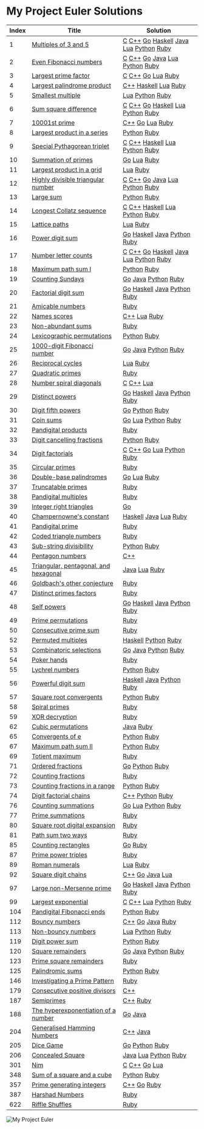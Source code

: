 My Project Euler Solutions
========

|Index|Title|Solution|
| ----- | -------- | -------- |
|1|[Multiples of 3 and 5](https://projecteuler.net/problem=1)|[C](/src/001.%20Multiples%20of%203%20and%205/001.c) [C++](/src/001.%20Multiples%20of%203%20and%205/001.cpp) [Go](/src/001.%20Multiples%20of%203%20and%205/001.go) [Haskell](/src/001.%20Multiples%20of%203%20and%205/001.hs) [Java](/src/001.%20Multiples%20of%203%20and%205/001.java) [Lua](/src/001.%20Multiples%20of%203%20and%205/001.lua) [Python](/src/001.%20Multiples%20of%203%20and%205/001.py) [Ruby](/src/001.%20Multiples%20of%203%20and%205/001.rb) |
|2|[Even Fibonacci numbers](https://projecteuler.net/problem=2)|[C](/src/002.%20Even%20Fibonacci%20numbers/002.c) [C++](/src/002.%20Even%20Fibonacci%20numbers/002.cpp) [Go](/src/002.%20Even%20Fibonacci%20numbers/002.go) [Java](/src/002.%20Even%20Fibonacci%20numbers/002.java) [Lua](/src/002.%20Even%20Fibonacci%20numbers/002.lua) [Python](/src/002.%20Even%20Fibonacci%20numbers/002.py) [Ruby](/src/002.%20Even%20Fibonacci%20numbers/002.rb) |
|3|[Largest prime factor](https://projecteuler.net/problem=3)|[C](/src/003.%20Largest%20prime%20factor/003.c) [C++](/src/003.%20Largest%20prime%20factor/003.cpp) [Go](/src/003.%20Largest%20prime%20factor/003.go) [Lua](/src/003.%20Largest%20prime%20factor/003.lua) [Ruby](/src/003.%20Largest%20prime%20factor/003.rb) |
|4|[Largest palindrome product](https://projecteuler.net/problem=4)|[C++](/src/004.%20Largest%20palindrome%20product/004.cpp) [Haskell](/src/004.%20Largest%20palindrome%20product/004.hs) [Lua](/src/004.%20Largest%20palindrome%20product/004.lua) [Ruby](/src/004.%20Largest%20palindrome%20product/004.rb) |
|5|[Smallest multiple](https://projecteuler.net/problem=5)|[Lua](/src/005.%20Smallest%20multiple/005.lua) [Python](/src/005.%20Smallest%20multiple/005.py) [Ruby](/src/005.%20Smallest%20multiple/005.rb) |
|6|[Sum square difference](https://projecteuler.net/problem=6)|[C](/src/006.%20Sum%20square%20difference/006.c) [C++](/src/006.%20Sum%20square%20difference/006.cpp) [Go](/src/006.%20Sum%20square%20difference/006.go) [Haskell](/src/006.%20Sum%20square%20difference/006.hs) [Lua](/src/006.%20Sum%20square%20difference/006.lua) [Python](/src/006.%20Sum%20square%20difference/006.py) [Ruby](/src/006.%20Sum%20square%20difference/006.rb) |
|7|[10001st prime](https://projecteuler.net/problem=7)|[C++](/src/007.%2010001st%20prime/007.cpp) [Go](/src/007.%2010001st%20prime/007.go) [Lua](/src/007.%2010001st%20prime/007.lua) [Ruby](/src/007.%2010001st%20prime/007.rb) |
|8|[Largest product in a series](https://projecteuler.net/problem=8)|[Python](/src/008.%20Largest%20product%20in%20a%20series/008.py) [Ruby](/src/008.%20Largest%20product%20in%20a%20series/008.rb) |
|9|[Special Pythagorean triplet](https://projecteuler.net/problem=9)|[C](/src/009.%20Special%20Pythagorean%20triplet/009.c) [C++](/src/009.%20Special%20Pythagorean%20triplet/009.cpp) [Haskell](/src/009.%20Special%20Pythagorean%20triplet/009.hs) [Lua](/src/009.%20Special%20Pythagorean%20triplet/009.lua) [Python](/src/009.%20Special%20Pythagorean%20triplet/009.py) [Ruby](/src/009.%20Special%20Pythagorean%20triplet/009.rb) |
|10|[Summation of primes](https://projecteuler.net/problem=10)|[Go](/src/010.%20Summation%20of%20primes/010.go) [Lua](/src/010.%20Summation%20of%20primes/010.lua) [Ruby](/src/010.%20Summation%20of%20primes/010.rb) |
|11|[Largest product in a grid](https://projecteuler.net/problem=11)|[Lua](/src/011.%20Largest%20product%20in%20a%20grid/011.lua) [Ruby](/src/011.%20Largest%20product%20in%20a%20grid/011.rb) |
|12|[Highly divisible triangular number](https://projecteuler.net/problem=12)|[C](/src/012.%20Highly%20divisible%20triangular%20number/012.c) [C++](/src/012.%20Highly%20divisible%20triangular%20number/012.cpp) [Go](/src/012.%20Highly%20divisible%20triangular%20number/012.go) [Java](/src/012.%20Highly%20divisible%20triangular%20number/012.java) [Lua](/src/012.%20Highly%20divisible%20triangular%20number/012.lua) [Python](/src/012.%20Highly%20divisible%20triangular%20number/012.py) [Ruby](/src/012.%20Highly%20divisible%20triangular%20number/012.rb) |
|13|[Large sum](https://projecteuler.net/problem=13)|[Python](/src/013.%20Large%20sum/013.py) [Ruby](/src/013.%20Large%20sum/013.rb) |
|14|[Longest Collatz sequence](https://projecteuler.net/problem=14)|[C](/src/014.%20Longest%20Collatz%20sequence/014.c) [C++](/src/014.%20Longest%20Collatz%20sequence/014.cpp) [Haskell](/src/014.%20Longest%20Collatz%20sequence/014.hs) [Lua](/src/014.%20Longest%20Collatz%20sequence/014.lua) [Python](/src/014.%20Longest%20Collatz%20sequence/014.py) [Ruby](/src/014.%20Longest%20Collatz%20sequence/014.rb) |
|15|[Lattice paths](https://projecteuler.net/problem=15)|[Lua](/src/015.%20Lattice%20paths/015.lua) [Ruby](/src/015.%20Lattice%20paths/015.rb) |
|16|[Power digit sum](https://projecteuler.net/problem=16)|[Go](/src/016.%20Power%20digit%20sum/016.go) [Haskell](/src/016.%20Power%20digit%20sum/016.hs) [Java](/src/016.%20Power%20digit%20sum/016.java) [Python](/src/016.%20Power%20digit%20sum/016.py) [Ruby](/src/016.%20Power%20digit%20sum/016.rb) |
|17|[Number letter counts](https://projecteuler.net/problem=17)|[C](/src/017.%20Number%20letter%20counts/017.c) [C++](/src/017.%20Number%20letter%20counts/017.cpp) [Go](/src/017.%20Number%20letter%20counts/017.go) [Haskell](/src/017.%20Number%20letter%20counts/017.hs) [Java](/src/017.%20Number%20letter%20counts/017.java) [Lua](/src/017.%20Number%20letter%20counts/017.lua) [Python](/src/017.%20Number%20letter%20counts/017.py) [Ruby](/src/017.%20Number%20letter%20counts/017.rb) |
|18|[Maximum path sum I](https://projecteuler.net/problem=18)|[Python](/src/018.%20Maximum%20path%20sum%20I/018.py) [Ruby](/src/018.%20Maximum%20path%20sum%20I/018.rb) |
|19|[Counting Sundays](https://projecteuler.net/problem=19)|[Go](/src/019.%20Counting%20Sundays/019.go) [Java](/src/019.%20Counting%20Sundays/019.java) [Python](/src/019.%20Counting%20Sundays/019.py) [Ruby](/src/019.%20Counting%20Sundays/019.rb) |
|20|[Factorial digit sum](https://projecteuler.net/problem=20)|[Go](/src/020.%20Factorial%20digit%20sum/020.go) [Haskell](/src/020.%20Factorial%20digit%20sum/020.hs) [Java](/src/020.%20Factorial%20digit%20sum/020.java) [Python](/src/020.%20Factorial%20digit%20sum/020.py) [Ruby](/src/020.%20Factorial%20digit%20sum/020.rb) |
|21|[Amicable numbers](https://projecteuler.net/problem=21)|[Ruby](/src/021.%20Amicable%20numbers/021.rb) |
|22|[Names scores](https://projecteuler.net/problem=22)|[C++](/src/022.%20Names%20scores/022.cpp) [Lua](/src/022.%20Names%20scores/022.lua) [Ruby](/src/022.%20Names%20scores/022.rb) |
|23|[Non-abundant sums](https://projecteuler.net/problem=23)|[Ruby](/src/023.%20Non-abundant%20sums/023.rb) |
|24|[Lexicographic permutations](https://projecteuler.net/problem=24)|[Python](/src/024.%20Lexicographic%20permutations/024.py) [Ruby](/src/024.%20Lexicographic%20permutations/024.rb) |
|25|[1000-digit Fibonacci number](https://projecteuler.net/problem=25)|[Go](/src/025.%201000-digit%20Fibonacci%20number/025.go) [Java](/src/025.%201000-digit%20Fibonacci%20number/025.java) [Python](/src/025.%201000-digit%20Fibonacci%20number/025.py) [Ruby](/src/025.%201000-digit%20Fibonacci%20number/025.rb) |
|26|[Reciprocal cycles](https://projecteuler.net/problem=26)|[Lua](/src/026.%20Reciprocal%20cycles/026.lua) [Ruby](/src/026.%20Reciprocal%20cycles/026.rb) |
|27|[Quadratic primes](https://projecteuler.net/problem=27)|[Ruby](/src/027.%20Quadratic%20primes/027.rb) |
|28|[Number spiral diagonals](https://projecteuler.net/problem=28)|[C](/src/028.%20Number%20spiral%20diagonals/028.c) [C++](/src/028.%20Number%20spiral%20diagonals/028.cpp) [Lua](/src/028.%20Number%20spiral%20diagonals/028.lua) |
|29|[Distinct powers](https://projecteuler.net/problem=29)|[Go](/src/029.%20Distinct%20powers/029.go) [Haskell](/src/029.%20Distinct%20powers/029.hs) [Java](/src/029.%20Distinct%20powers/029.java) [Python](/src/029.%20Distinct%20powers/029.py) [Ruby](/src/029.%20Distinct%20powers/029.rb) |
|30|[Digit fifth powers](https://projecteuler.net/problem=30)|[Go](/src/030.%20Digit%20fifth%20powers/030.go) [Python](/src/030.%20Digit%20fifth%20powers/030.py) [Ruby](/src/030.%20Digit%20fifth%20powers/030.rb) |
|31|[Coin sums](https://projecteuler.net/problem=31)|[Go](/src/031.%20Coin%20sums/031.go) [Lua](/src/031.%20Coin%20sums/031.lua) [Python](/src/031.%20Coin%20sums/031.py) [Ruby](/src/031.%20Coin%20sums/031.rb) |
|32|[Pandigital products](https://projecteuler.net/problem=32)|[Ruby](/src/032.%20Pandigital%20products/032.rb) |
|33|[Digit cancelling fractions](https://projecteuler.net/problem=33)|[Python](/src/033.%20Digit%20cancelling%20fractions/033.py) [Ruby](/src/033.%20Digit%20cancelling%20fractions/033.rb) |
|34|[Digit factorials](https://projecteuler.net/problem=34)|[C](/src/034.%20Digit%20factorials/034.c) [C++](/src/034.%20Digit%20factorials/034.cpp) [Go](/src/034.%20Digit%20factorials/034.go) [Lua](/src/034.%20Digit%20factorials/034.lua) [Python](/src/034.%20Digit%20factorials/034.py) [Ruby](/src/034.%20Digit%20factorials/034.rb) |
|35|[Circular primes](https://projecteuler.net/problem=35)|[Ruby](/src/035.%20Circular%20primes/035.rb) |
|36|[Double-base palindromes](https://projecteuler.net/problem=36)|[Go](/src/036.%20Double-base%20palindromes/036.go) [Lua](/src/036.%20Double-base%20palindromes/036.lua) [Ruby](/src/036.%20Double-base%20palindromes/036.rb) |
|37|[Truncatable primes](https://projecteuler.net/problem=37)|[Ruby](/src/037.%20Truncatable%20primes/037.rb) |
|38|[Pandigital multiples](https://projecteuler.net/problem=38)|[Ruby](/src/038.%20Pandigital%20multiples/038.rb) |
|39|[Integer right triangles](https://projecteuler.net/problem=39)|[Go](/src/039.%20Integer%20right%20triangles/039.go) |
|40|[Champernowne's constant](https://projecteuler.net/problem=40)|[Haskell](/src/040.%20Champernowne's%20constant/040.hs) [Java](/src/040.%20Champernowne's%20constant/040.java) [Lua](/src/040.%20Champernowne's%20constant/040.lua) [Ruby](/src/040.%20Champernowne's%20constant/040.rb) |
|41|[Pandigital prime](https://projecteuler.net/problem=41)|[Ruby](/src/041.%20Pandigital%20prime/041.rb) |
|42|[Coded triangle numbers](https://projecteuler.net/problem=42)|[Ruby](/src/042.%20Coded%20triangle%20numbers/042.rb) |
|43|[Sub-string divisibility](https://projecteuler.net/problem=43)|[Python](/src/043.%20Sub-string%20divisibility/043.py) [Ruby](/src/043.%20Sub-string%20divisibility/043.rb) |
|44|[Pentagon numbers](https://projecteuler.net/problem=44)|[C++](/src/044.%20Pentagon%20numbers/044.cpp) |
|45|[Triangular, pentagonal, and hexagonal](https://projecteuler.net/problem=45)|[Java](/src/045.%20Triangular,%20pentagonal,%20and%20hexagonal/045.java) [Lua](/src/045.%20Triangular,%20pentagonal,%20and%20hexagonal/045.lua) [Ruby](/src/045.%20Triangular,%20pentagonal,%20and%20hexagonal/045.rb) |
|46|[Goldbach's other conjecture](https://projecteuler.net/problem=46)|[Ruby](/src/046.%20Goldbach's%20other%20conjecture/046.rb) |
|47|[Distinct primes factors](https://projecteuler.net/problem=47)|[Ruby](/src/047.%20Distinct%20primes%20factors/047.rb) |
|48|[Self powers](https://projecteuler.net/problem=48)|[Go](/src/048.%20Self%20powers/048.go) [Haskell](/src/048.%20Self%20powers/048.hs) [Java](/src/048.%20Self%20powers/048.java) [Python](/src/048.%20Self%20powers/048.py) [Ruby](/src/048.%20Self%20powers/048.rb) |
|49|[Prime permutations](https://projecteuler.net/problem=49)|[Ruby](/src/049.%20Prime%20permutations/049.rb) |
|50|[Consecutive prime sum](https://projecteuler.net/problem=50)|[Ruby](/src/050.%20Consecutive%20prime%20sum/050.rb) |
|52|[Permuted multiples](https://projecteuler.net/problem=52)|[Haskell](/src/052.%20Permuted%20multiples/052.hs) [Python](/src/052.%20Permuted%20multiples/052.py) [Ruby](/src/052.%20Permuted%20multiples/052.rb) |
|53|[Combinatoric selections](https://projecteuler.net/problem=53)|[Go](/src/053.%20Combinatoric%20selections/053.go) [Java](/src/053.%20Combinatoric%20selections/053.java) [Python](/src/053.%20Combinatoric%20selections/053.py) [Ruby](/src/053.%20Combinatoric%20selections/053.rb) |
|54|[Poker hands](https://projecteuler.net/problem=54)|[Ruby](/src/054.%20Poker%20hands/054.rb) |
|55|[Lychrel numbers](https://projecteuler.net/problem=55)|[Python](/src/055.%20Lychrel%20numbers/055.py) [Ruby](/src/055.%20Lychrel%20numbers/055.rb) |
|56|[Powerful digit sum](https://projecteuler.net/problem=56)|[Haskell](/src/056.%20Powerful%20digit%20sum/056.hs) [Java](/src/056.%20Powerful%20digit%20sum/056.java) [Python](/src/056.%20Powerful%20digit%20sum/056.py) [Ruby](/src/056.%20Powerful%20digit%20sum/056.rb) |
|57|[Square root convergents](https://projecteuler.net/problem=57)|[Python](/src/057.%20Square%20root%20convergents/057.py) [Ruby](/src/057.%20Square%20root%20convergents/057.rb) |
|58|[Spiral primes](https://projecteuler.net/problem=58)|[Ruby](/src/058.%20Spiral%20primes/058.rb) |
|59|[XOR decryption](https://projecteuler.net/problem=59)|[Ruby](/src/059.%20XOR%20decryption/059.rb) |
|62|[Cubic permutations](https://projecteuler.net/problem=62)|[Java](/src/062.%20Cubic%20permutations/062.java) [Ruby](/src/062.%20Cubic%20permutations/062.rb) |
|65|[Convergents of e](https://projecteuler.net/problem=65)|[Python](/src/065.%20Convergents%20of%20e/065.py) [Ruby](/src/065.%20Convergents%20of%20e/065.rb) |
|67|[Maximum path sum II](https://projecteuler.net/problem=67)|[Python](/src/067.%20Maximum%20path%20sum%20II/067.py) [Ruby](/src/067.%20Maximum%20path%20sum%20II/067.rb) |
|69|[Totient maximum](https://projecteuler.net/problem=69)|[Ruby](/src/069.%20Totient%20maximum/069.rb) |
|71|[Ordered fractions](https://projecteuler.net/problem=71)|[Go](/src/071.%20Ordered%20fractions/071.go) [Python](/src/071.%20Ordered%20fractions/071.py) [Ruby](/src/071.%20Ordered%20fractions/071.rb) |
|72|[Counting fractions](https://projecteuler.net/problem=72)|[Ruby](/src/072.%20Counting%20fractions/072.rb) |
|73|[Counting fractions in a range](https://projecteuler.net/problem=73)|[Python](/src/073.%20Counting%20fractions%20in%20a%20range/073.py) [Ruby](/src/073.%20Counting%20fractions%20in%20a%20range/073.rb) |
|74|[Digit factorial chains](https://projecteuler.net/problem=74)|[C++](/src/074.%20Digit%20factorial%20chains/074.cpp) [Python](/src/074.%20Digit%20factorial%20chains/074.py) [Ruby](/src/074.%20Digit%20factorial%20chains/074.rb) |
|76|[Counting summations](https://projecteuler.net/problem=76)|[Go](/src/076.%20Counting%20summations/076.go) [Lua](/src/076.%20Counting%20summations/076.lua) [Python](/src/076.%20Counting%20summations/076.py) [Ruby](/src/076.%20Counting%20summations/076.rb) |
|77|[Prime summations](https://projecteuler.net/problem=77)|[Ruby](/src/077.%20Prime%20summations/077.rb) |
|80|[Square root digital expansion](https://projecteuler.net/problem=80)|[Ruby](/src/080.%20Square%20root%20digital%20expansion/080.rb) |
|81|[Path sum two ways](https://projecteuler.net/problem=81)|[Ruby](/src/081.%20Path%20sum%20two%20ways/081.rb) |
|85|[Counting rectangles](https://projecteuler.net/problem=85)|[Go](/src/085.%20Counting%20rectangles/085.go) [Ruby](/src/085.%20Counting%20rectangles/085.rb) |
|87|[Prime power triples](https://projecteuler.net/problem=87)|[Ruby](/src/087.%20Prime%20power%20triples/087.rb) |
|89|[Roman numerals](https://projecteuler.net/problem=89)|[Lua](/src/089.%20Roman%20numerals/089.lua) [Ruby](/src/089.%20Roman%20numerals/089.rb) |
|92|[Square digit chains](https://projecteuler.net/problem=92)|[C++](/src/092.%20Square%20digit%20chains/092.cpp) [Go](/src/092.%20Square%20digit%20chains/092.go) [Java](/src/092.%20Square%20digit%20chains/092.java) [Lua](/src/092.%20Square%20digit%20chains/092.lua) |
|97|[Large non-Mersenne prime](https://projecteuler.net/problem=97)|[Go](/src/097.%20Large%20non-Mersenne%20prime/097.go) [Haskell](/src/097.%20Large%20non-Mersenne%20prime/097.hs) [Java](/src/097.%20Large%20non-Mersenne%20prime/097.java) [Python](/src/097.%20Large%20non-Mersenne%20prime/097.py) [Ruby](/src/097.%20Large%20non-Mersenne%20prime/097.rb) |
|99|[Largest exponential](https://projecteuler.net/problem=99)|[C](/src/099.%20Largest%20exponential/099.c) [C++](/src/099.%20Largest%20exponential/099.cpp) [Lua](/src/099.%20Largest%20exponential/099.lua) [Python](/src/099.%20Largest%20exponential/099.py) [Ruby](/src/099.%20Largest%20exponential/099.rb) |
|104|[Pandigital Fibonacci ends](https://projecteuler.net/problem=104)|[Python](/src/104.%20Pandigital%20Fibonacci%20ends/104.py) [Ruby](/src/104.%20Pandigital%20Fibonacci%20ends/104.rb) |
|112|[Bouncy numbers](https://projecteuler.net/problem=112)|[C++](/src/112.%20Bouncy%20numbers/112.cpp) [Go](/src/112.%20Bouncy%20numbers/112.go) [Java](/src/112.%20Bouncy%20numbers/112.java) [Ruby](/src/112.%20Bouncy%20numbers/112.rb) |
|113|[Non-bouncy numbers](https://projecteuler.net/problem=113)|[Lua](/src/113.%20Non-bouncy%20numbers/113.lua) [Python](/src/113.%20Non-bouncy%20numbers/113.py) [Ruby](/src/113.%20Non-bouncy%20numbers/113.rb) |
|119|[Digit power sum](https://projecteuler.net/problem=119)|[Python](/src/119.%20Digit%20power%20sum/119.py) [Ruby](/src/119.%20Digit%20power%20sum/119.rb) |
|120|[Square remainders](https://projecteuler.net/problem=120)|[Go](/src/120.%20Square%20remainders/120.go) [Java](/src/120.%20Square%20remainders/120.java) [Python](/src/120.%20Square%20remainders/120.py) [Ruby](/src/120.%20Square%20remainders/120.rb) |
|123|[Prime square remainders](https://projecteuler.net/problem=123)|[Ruby](/src/123.%20Prime%20square%20remainders/123.rb) |
|125|[Palindromic sums](https://projecteuler.net/problem=125)|[Python](/src/125.%20Palindromic%20sums/125.py) [Ruby](/src/125.%20Palindromic%20sums/125.rb) |
|146|[Investigating a Prime Pattern](https://projecteuler.net/problem=146)|[Ruby](/src/146.%20Investigating%20a%20Prime%20Pattern/146.rb) |
|179|[Consecutive positive divisors](https://projecteuler.net/problem=179)|[C++](/src/179.%20Consecutive%20positive%20divisors/179.cpp) |
|187|[Semiprimes](https://projecteuler.net/problem=187)|[C++](/src/187.%20Semiprimes/187.cpp) [Ruby](/src/187.%20Semiprimes/187.rb) |
|188|[The hyperexponentiation of a number](https://projecteuler.net/problem=188)|[Go](/src/188.%20The%20hyperexponentiation%20of%20a%20number/188.go) [Java](/src/188.%20The%20hyperexponentiation%20of%20a%20number/188.java) |
|204|[Generalised Hamming Numbers](https://projecteuler.net/problem=204)|[C++](/src/204.%20Generalised%20Hamming%20Numbers/204.cpp) [Java](/src/204.%20Generalised%20Hamming%20Numbers/204.java) |
|205|[Dice Game](https://projecteuler.net/problem=205)|[Go](/src/205.%20Dice%20Game/205.go) [Python](/src/205.%20Dice%20Game/205.py) [Ruby](/src/205.%20Dice%20Game/205.rb) |
|206|[Concealed Square](https://projecteuler.net/problem=206)|[Java](/src/206.%20Concealed%20Square/206.java) [Lua](/src/206.%20Concealed%20Square/206.lua) [Python](/src/206.%20Concealed%20Square/206.py) [Ruby](/src/206.%20Concealed%20Square/206.rb) |
|301|[Nim](https://projecteuler.net/problem=301)|[C](/src/301.%20Nim/301.c) [C++](/src/301.%20Nim/301.cpp) [Go](/src/301.%20Nim/301.go) [Lua](/src/301.%20Nim/301.lua) |
|348|[Sum of a square and a cube](https://projecteuler.net/problem=348)|[Python](/src/348.%20Sum%20of%20a%20square%20and%20a%20cube/348.py) [Ruby](/src/348.%20Sum%20of%20a%20square%20and%20a%20cube/348.rb) |
|357|[Prime generating integers](https://projecteuler.net/problem=357)|[C++](/src/357.%20Prime%20generating%20integers/357.cpp) [Go](/src/357.%20Prime%20generating%20integers/357.go) [Ruby](/src/357.%20Prime%20generating%20integers/357.rb) |
|387|[Harshad Numbers](https://projecteuler.net/problem=387)|[Ruby](/src/387.%20Harshad%20Numbers/387.rb) |
|622|[Riffle Shuffles](https://projecteuler.net/problem=622)|[Ruby](/src/622.%20Riffle%20Shuffles/622.rb) |

![My Project Euler](https://projecteuler.net/profile/yuhao.png)
